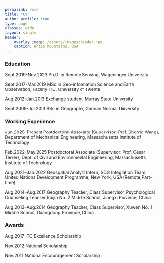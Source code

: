 ```yaml
---
permalink: /cv/
title: "CV"
author_profile: true
type: page
classes: wide
layout: single
header:
    overlay_image: /assets/images/header.jpg
    caption: White Mountains, USA
---
```


### Education

Sept.2019-Nov.2023    Ph.D. in Remote Sensing, Wageningen University

Sept.2017-Mar.2019    MSc in Geo-information Science and Earth Observation, Faculty ITC, University of Twente

Aug.2012-Jan.2013     Exchange student, Murray State University

Sept.2009-Jul.2013    BSc in Geography, Gannan Normal University


### Working Experience

Jun.2025–Present    Postdoctoral Associate (Supervisor: Prof. Sherrie Wang), Department of Mechanical Engineering, Massachusetts Institute of Technology

Feb.2022-May.2025   Postdoctoral Associate (Supervisor: Prof. César Terrer), Dept. of Civil and Environmental Engineering, Massachusetts Institute of Technology

Aug.2021–Jan.2022   Geospatial Analyst Intern, SDG Integration Team, United Nations Development Programme, New York, USA (Remote,Part-time)

Aug.2014–Aug.2017   Geography Teacher, Class Supervisor, Psychological Counseling Teacher,Ruijin No. 2 Middle School, Jiangxi Province, China

Aug.2013–Aug.2014   Geography Teacher, Class Supervisor, Xuwen No. 1 Middle School, Guangdong Province, China


### Awards

Aug.2017    ITC Excellence Scholarship

Nov.2012    National Scholarship

Nov.2011    National Encouragement Scholarship

